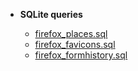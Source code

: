  - **SQLite queries**
      
      - [firefox_places.sql](https://github.com/kacos2000/queries/blob/master/firefox_places.sql) 
      - [firefox_favicons.sql](https://github.com/kacos2000/queries/blob/master/firefox_favicons.sql) 
      - [firefox_formhistory.sql](https://github.com/kacos2000/queries/blob/master/firefox_formhistory.sql) 
